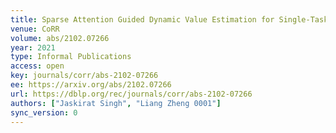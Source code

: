 ```yaml
---
title: Sparse Attention Guided Dynamic Value Estimation for Single-Task Multi-Scene Reinforcement Learning.
venue: CoRR
volume: abs/2102.07266
year: 2021
type: Informal Publications
access: open
key: journals/corr/abs-2102-07266
ee: https://arxiv.org/abs/2102.07266
url: https://dblp.org/rec/journals/corr/abs-2102-07266
authors: ["Jaskirat Singh", "Liang Zheng 0001"]
sync_version: 0
---
```

